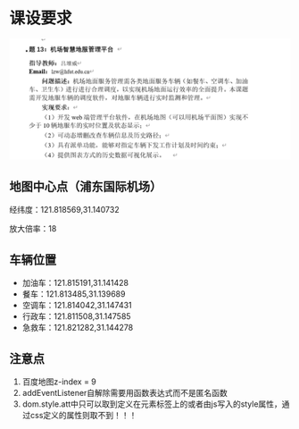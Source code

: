 # 课设要求

![describe](./img/describe.png)

## 地图中心点（浦东国际机场）

经纬度：121.818569,31.140732

放大倍率：18

## 车辆位置

- 加油车：121.815191,31.141428
- 餐车：121.813485,31.139689
- 空调车：121.814042,31.147431
- 行政车：121.811508,31.147585
- 急救车：121.821282,31.144278

## 注意点

1. 百度地图z-index = 9
2. addEventListener自解除需要用函数表达式而不是匿名函数
3. dom.style.att中只可以取到定义在元素标签上的或者由js写入的style属性，通过css定义的属性则取不到！！！


